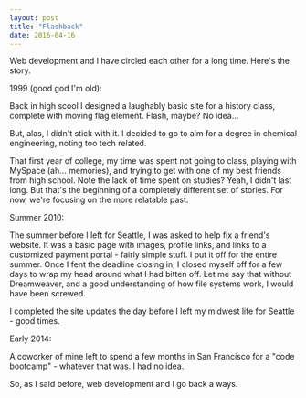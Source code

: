 ```yaml
---
layout: post
title: "Flashback"
date: 2016-04-16
---
```



Web development and I have circled each other for a long time. Here's the story.

1999 (good god I'm old):

Back in high scool I designed a laughably basic site for a history class, complete with moving flag element. Flash, maybe? No idea...

But, alas, I didn't stick with it. I decided to go to aim for a degree in chemical engineering, noting too tech related.

That first year of college, my time was spent not going to class, playing with MySpace (ah... memories), and trying to get with one of my best friends from high school. Note the lack of time spent on studies? Yeah, I didn't last long. But that's the beginning of a completely different set of stories. For now, we're focusing on the more relatable past.

Summer 2010:

The summer before I left for Seattle, I was asked to help fix a friend's website. It was a basic page with images, profile links, and links to a customized payment portal - fairly simple stuff. I put it off for the entire summer. Once I fent the deadline closing in,  I closed myself off for a few days to wrap my head around what I had bitten off. Let me say that without Dreamweaver, and a good understanding of how file systems work, I would have been screwed.

I completed the site updates the day before I left my midwest life for Seattle - good times.

Early 2014:

A coworker of mine left to spend a few months in San Francisco for a "code bootcamp" - whatever that was. I had no idea.

So, as I said before, web development and I go back a ways.

